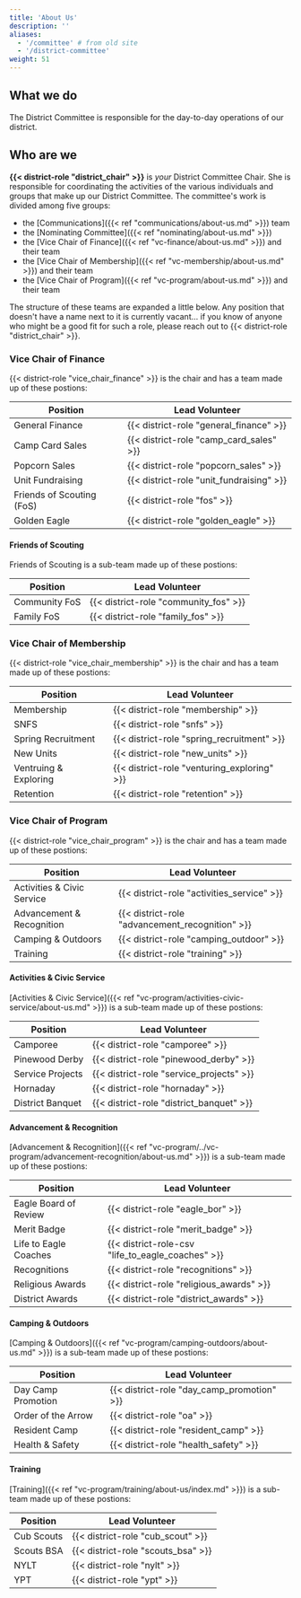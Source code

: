 ```yaml
---
title: 'About Us'
description: ''
aliases:
  - '/committee' # from old site
  - '/district-committee'
weight: 51
---
```


## What we do

The District Committee is responsible for the day-to-day operations of our district.

## Who are we

__{{< district-role "district_chair" >}}__ is _your_ District Committee Chair. She is responsible for coordinating the activities of the various individuals and groups that make up our District Committee. The committee's work is divided among five groups:

- the [Communications]({{< ref "communications/about-us.md" >}}) team
- the [Nominating Committee]({{< ref "nominating/about-us.md" >}})
- the [Vice Chair of Finance]({{< ref "vc-finance/about-us.md" >}}) and their team
- the [Vice Chair of Membership]({{< ref "vc-membership/about-us.md" >}}) and their team
- the [Vice Chair of Program]({{< ref "vc-program/about-us.md" >}}) and their team

The structure of these teams are expanded a little below. Any position that doesn't have a name next to it is currently vacant... if you know of anyone who might be a good fit for such a role, please reach out to {{< district-role "district_chair" >}}.

### Vice Chair of Finance

{{< district-role "vice_chair_finance" >}} is the chair and has a team made up of these postions:

| Position                  | Lead Volunteer                           |
|---------------------------|------------------------------------------|
| General Finance           | {{< district-role "general_finance" >}}  |
| Camp Card Sales           | {{< district-role "camp_card_sales" >}}  |
| Popcorn Sales             | {{< district-role "popcorn_sales" >}}    |
| Unit Fundraising          | {{< district-role "unit_fundraising" >}} |
| Friends of Scouting (FoS) | {{< district-role "fos" >}}              |
| Golden Eagle              | {{< district-role "golden_eagle" >}}     |

#### Friends of Scouting

Friends of Scouting is a sub-team made up of these postions:

| Position      | Lead Volunteer                        |
|---------------|---------------------------------------|
| Community FoS | {{< district-role "community_fos" >}} |
| Family FoS    | {{< district-role "family_fos" >}}    |

### Vice Chair of Membership

{{< district-role "vice_chair_membership" >}} is the chair and has a team made up of these postions:

| Position              | Lead Volunteer                              |
|-----------------------|---------------------------------------------|
| Membership            | {{< district-role "membership" >}}          |
| SNFS                  | {{< district-role "snfs" >}}                |
| Spring Recruitment    | {{< district-role "spring_recruitment" >}}  |
| New Units             | {{< district-role "new_units" >}}           |
| Ventruing & Exploring | {{< district-role "venturing_exploring" >}} |
| Retention             | {{< district-role "retention" >}}           |

### Vice Chair of Program

{{< district-role "vice_chair_program" >}} is the chair and has a team made up of these postions:

| Position                   | Lead Volunteer                                  |
|----------------------------|-------------------------------------------------|
| Activities & Civic Service | {{< district-role "activities_service" >}}      |
| Advancement & Recognition  | {{< district-role "advancement_recognition" >}} |
| Camping & Outdoors         | {{< district-role "camping_outdoor" >}}         |
| Training                   | {{< district-role "training" >}}                |

#### Activities & Civic Service

[Activities & Civic Service]({{< ref "vc-program/activities-civic-service/about-us.md" >}}) is a sub-team made up of these postions:

| Position      | Lead Volunteer                        |
|---------------|---------------------------------------|
| Camporee | {{< district-role "camporee" >}} |
| Pinewood Derby | {{< district-role "pinewood_derby" >}} |
| Service Projects | {{< district-role "service_projects" >}} |
| Hornaday | {{< district-role "hornaday" >}} |
| District Banquet | {{< district-role "district_banquet" >}} |

#### Advancement & Recognition

[Advancement & Recognition]({{< ref "vc-program/../vc-program/advancement-recognition/about-us.md" >}}) is a sub-team made up of these postions:

| Position              | Lead Volunteer                                    |
|-----------------------|---------------------------------------------------|
| Eagle Board of Review | {{< district-role "eagle_bor" >}}                 |
| Merit Badge           | {{< district-role "merit_badge" >}}               |
| Life to Eagle Coaches | {{< district-role-csv "life_to_eagle_coaches" >}} |
| Recognitions          | {{< district-role "recognitions" >}}              |
| Religious Awards      | {{< district-role "religious_awards" >}}          |
| District Awards       | {{< district-role "district_awards" >}}           |

#### Camping & Outdoors

[Camping & Outdoors]({{< ref "vc-program/camping-outdoors/about-us.md" >}}) is a sub-team made up of these postions:

| Position           | Lead Volunteer                             |
|--------------------|--------------------------------------------|
| Day Camp Promotion | {{< district-role "day_camp_promotion" >}} |
| Order of the Arrow | {{< district-role "oa" >}}                 |
| Resident Camp      | {{< district-role "resident_camp" >}}      |
| Health & Safety    | {{< district-role "health_safety" >}}      |

#### Training

[Training]({{< ref "vc-program/training/about-us/index.md" >}}) is a sub-team made up of these postions:

| Position   | Lead Volunteer                     |
|------------|------------------------------------|
| Cub Scouts | {{< district-role "cub_scout" >}}  |
| Scouts BSA | {{< district-role "scouts_bsa" >}} |
| NYLT       | {{< district-role "nylt" >}}       |
| YPT        | {{< district-role "ypt" >}}        |
